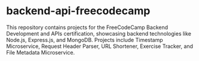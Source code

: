 # backend-api-freecodecamp
This repository contains projects for the FreeCodeCamp Backend Development and APIs certification, showcasing backend technologies like Node.js, Express.js, and MongoDB. Projects include Timestamp Microservice, Request Header Parser, URL Shortener, Exercise Tracker, and File Metadata Microservice.
